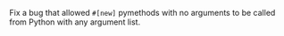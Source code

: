 Fix a bug that allowed `#[new]` pymethods with no arguments to be called from
Python with any argument list.
